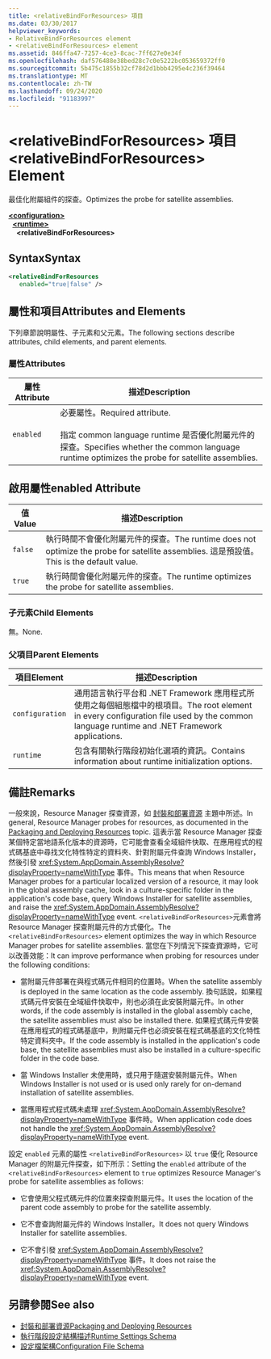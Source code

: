 ```yaml
---
title: <relativeBindForResources> 項目
ms.date: 03/30/2017
helpviewer_keywords:
- RelativeBindForResources element
- <relativeBindForResources> element
ms.assetid: 846ffa47-7257-4ce3-8cac-7ff627e0e34f
ms.openlocfilehash: daf576488e38bed28c7c0e5222bc053659372ff0
ms.sourcegitcommit: 5b475c1855b32cf78d2d1bbb4295e4c236f39464
ms.translationtype: MT
ms.contentlocale: zh-TW
ms.lasthandoff: 09/24/2020
ms.locfileid: "91183997"
---
```

# <a name="relativebindforresources-element"></a><span data-ttu-id="1b439-102">\<relativeBindForResources> 項目</span><span class="sxs-lookup"><span data-stu-id="1b439-102">\<relativeBindForResources> Element</span></span>

<span data-ttu-id="1b439-103">最佳化附屬組件的探查。</span><span class="sxs-lookup"><span data-stu-id="1b439-103">Optimizes the probe for satellite assemblies.</span></span>  
  
[**\<configuration>**](../configuration-element.md)\
&nbsp;&nbsp;[**\<runtime>**](runtime-element.md)\
&nbsp;&nbsp;&nbsp;&nbsp;**\<relativeBindForResources>**  
  
## <a name="syntax"></a><span data-ttu-id="1b439-104">Syntax</span><span class="sxs-lookup"><span data-stu-id="1b439-104">Syntax</span></span>  
  
```xml
<relativeBindForResources
   enabled="true|false" />  
```  
  
## <a name="attributes-and-elements"></a><span data-ttu-id="1b439-105">屬性和項目</span><span class="sxs-lookup"><span data-stu-id="1b439-105">Attributes and Elements</span></span>  

 <span data-ttu-id="1b439-106">下列章節說明屬性、子元素和父元素。</span><span class="sxs-lookup"><span data-stu-id="1b439-106">The following sections describe attributes, child elements, and parent elements.</span></span>  
  
### <a name="attributes"></a><span data-ttu-id="1b439-107">屬性</span><span class="sxs-lookup"><span data-stu-id="1b439-107">Attributes</span></span>  
  
|<span data-ttu-id="1b439-108">屬性</span><span class="sxs-lookup"><span data-stu-id="1b439-108">Attribute</span></span>|<span data-ttu-id="1b439-109">描述</span><span class="sxs-lookup"><span data-stu-id="1b439-109">Description</span></span>|  
|---------------|-----------------|  
|`enabled`|<span data-ttu-id="1b439-110">必要屬性。</span><span class="sxs-lookup"><span data-stu-id="1b439-110">Required attribute.</span></span><br /><br /> <span data-ttu-id="1b439-111">指定 common language runtime 是否優化附屬元件的探查。</span><span class="sxs-lookup"><span data-stu-id="1b439-111">Specifies whether the common language runtime optimizes the probe for satellite assemblies.</span></span>|  
  
## <a name="enabled-attribute"></a><span data-ttu-id="1b439-112">啟用屬性</span><span class="sxs-lookup"><span data-stu-id="1b439-112">enabled Attribute</span></span>  
  
|<span data-ttu-id="1b439-113">值</span><span class="sxs-lookup"><span data-stu-id="1b439-113">Value</span></span>|<span data-ttu-id="1b439-114">描述</span><span class="sxs-lookup"><span data-stu-id="1b439-114">Description</span></span>|  
|-----------|-----------------|  
|`false`|<span data-ttu-id="1b439-115">執行時間不會優化附屬元件的探查。</span><span class="sxs-lookup"><span data-stu-id="1b439-115">The runtime does not optimize the probe for satellite assemblies.</span></span> <span data-ttu-id="1b439-116">這是預設值。</span><span class="sxs-lookup"><span data-stu-id="1b439-116">This is the default value.</span></span>|  
|`true`|<span data-ttu-id="1b439-117">執行時間會優化附屬元件的探查。</span><span class="sxs-lookup"><span data-stu-id="1b439-117">The runtime optimizes the probe for satellite assemblies.</span></span>|  
  
### <a name="child-elements"></a><span data-ttu-id="1b439-118">子元素</span><span class="sxs-lookup"><span data-stu-id="1b439-118">Child Elements</span></span>  

 <span data-ttu-id="1b439-119">無。</span><span class="sxs-lookup"><span data-stu-id="1b439-119">None.</span></span>  
  
### <a name="parent-elements"></a><span data-ttu-id="1b439-120">父項目</span><span class="sxs-lookup"><span data-stu-id="1b439-120">Parent Elements</span></span>  
  
|<span data-ttu-id="1b439-121">項目</span><span class="sxs-lookup"><span data-stu-id="1b439-121">Element</span></span>|<span data-ttu-id="1b439-122">描述</span><span class="sxs-lookup"><span data-stu-id="1b439-122">Description</span></span>|  
|-------------|-----------------|  
|`configuration`|<span data-ttu-id="1b439-123">通用語言執行平台和 .NET Framework 應用程式所使用之每個組態檔中的根項目。</span><span class="sxs-lookup"><span data-stu-id="1b439-123">The root element in every configuration file used by the common language runtime and .NET Framework applications.</span></span>|  
|`runtime`|<span data-ttu-id="1b439-124">包含有關執行階段初始化選項的資訊。</span><span class="sxs-lookup"><span data-stu-id="1b439-124">Contains information about runtime initialization options.</span></span>|  
  
## <a name="remarks"></a><span data-ttu-id="1b439-125">備註</span><span class="sxs-lookup"><span data-stu-id="1b439-125">Remarks</span></span>  

 <span data-ttu-id="1b439-126">一般來說，Resource Manager 探查資源，如 [封裝和部署資源](../../../resources/packaging-and-deploying-resources-in-desktop-apps.md) 主題中所述。</span><span class="sxs-lookup"><span data-stu-id="1b439-126">In general, Resource Manager probes for resources, as documented in the [Packaging and Deploying Resources](../../../resources/packaging-and-deploying-resources-in-desktop-apps.md) topic.</span></span> <span data-ttu-id="1b439-127">這表示當 Resource Manager 探查某個特定當地語系化版本的資源時，它可能會查看全域組件快取、在應用程式的程式碼基底中尋找文化特性特定的資料夾、針對附屬元件查詢 Windows Installer，然後引發 <xref:System.AppDomain.AssemblyResolve?displayProperty=nameWithType> 事件。</span><span class="sxs-lookup"><span data-stu-id="1b439-127">This means that when Resource Manager probes for a particular localized version of a resource, it may look in the global assembly cache, look in a culture-specific folder in the application's code base, query Windows Installer for satellite assemblies, and raise the <xref:System.AppDomain.AssemblyResolve?displayProperty=nameWithType> event.</span></span> <span data-ttu-id="1b439-128">`<relativeBindForResources>`元素會將 Resource Manager 探查附屬元件的方式優化。</span><span class="sxs-lookup"><span data-stu-id="1b439-128">The `<relativeBindForResources>` element optimizes the way in which Resource Manager probes for satellite assemblies.</span></span> <span data-ttu-id="1b439-129">當您在下列情況下探查資源時，它可以改善效能：</span><span class="sxs-lookup"><span data-stu-id="1b439-129">It can improve performance when probing for resources under the following conditions:</span></span>  
  
- <span data-ttu-id="1b439-130">當附屬元件部署在與程式碼元件相同的位置時。</span><span class="sxs-lookup"><span data-stu-id="1b439-130">When the satellite assembly is deployed in the same location as the code assembly.</span></span> <span data-ttu-id="1b439-131">換句話說，如果程式碼元件安裝在全域組件快取中，則也必須在此安裝附屬元件。</span><span class="sxs-lookup"><span data-stu-id="1b439-131">In other words, if the code assembly is installed in the global assembly cache, the satellite assemblies must also be installed there.</span></span> <span data-ttu-id="1b439-132">如果程式碼元件安裝在應用程式的程式碼基底中，則附屬元件也必須安裝在程式碼基底的文化特性特定資料夾中。</span><span class="sxs-lookup"><span data-stu-id="1b439-132">If the code assembly is installed in the application's code base, the satellite assemblies must also be installed in a culture-specific folder in the code base.</span></span>  
  
- <span data-ttu-id="1b439-133">當 Windows Installer 未使用時，或只用于隨選安裝附屬元件。</span><span class="sxs-lookup"><span data-stu-id="1b439-133">When Windows Installer is not used or is used only rarely for on-demand installation of satellite assemblies.</span></span>  
  
- <span data-ttu-id="1b439-134">當應用程式程式碼未處理 <xref:System.AppDomain.AssemblyResolve?displayProperty=nameWithType> 事件時。</span><span class="sxs-lookup"><span data-stu-id="1b439-134">When application code does not handle the <xref:System.AppDomain.AssemblyResolve?displayProperty=nameWithType> event.</span></span>  
  
 <span data-ttu-id="1b439-135">設定 `enabled` 元素的屬性 `<relativeBindForResources>` 以 `true` 優化 Resource Manager 的附屬元件探查，如下所示：</span><span class="sxs-lookup"><span data-stu-id="1b439-135">Setting the `enabled` attribute of the `<relativeBindForResources>` element to `true` optimizes Resource Manager's probe for satellite assemblies as follows:</span></span>  
  
- <span data-ttu-id="1b439-136">它會使用父程式碼元件的位置來探查附屬元件。</span><span class="sxs-lookup"><span data-stu-id="1b439-136">It uses the location of the parent code assembly to probe for the satellite assembly.</span></span>  
  
- <span data-ttu-id="1b439-137">它不會查詢附屬元件的 Windows Installer。</span><span class="sxs-lookup"><span data-stu-id="1b439-137">It does not query Windows Installer for satellite assemblies.</span></span>  
  
- <span data-ttu-id="1b439-138">它不會引發 <xref:System.AppDomain.AssemblyResolve?displayProperty=nameWithType> 事件。</span><span class="sxs-lookup"><span data-stu-id="1b439-138">It does not raise the <xref:System.AppDomain.AssemblyResolve?displayProperty=nameWithType> event.</span></span>  
  
## <a name="see-also"></a><span data-ttu-id="1b439-139">另請參閱</span><span class="sxs-lookup"><span data-stu-id="1b439-139">See also</span></span>

- [<span data-ttu-id="1b439-140">封裝和部署資源</span><span class="sxs-lookup"><span data-stu-id="1b439-140">Packaging and Deploying Resources</span></span>](../../../resources/packaging-and-deploying-resources-in-desktop-apps.md)
- [<span data-ttu-id="1b439-141">執行階段設定結構描述</span><span class="sxs-lookup"><span data-stu-id="1b439-141">Runtime Settings Schema</span></span>](index.md)
- [<span data-ttu-id="1b439-142">設定檔架構</span><span class="sxs-lookup"><span data-stu-id="1b439-142">Configuration File Schema</span></span>](../index.md)
